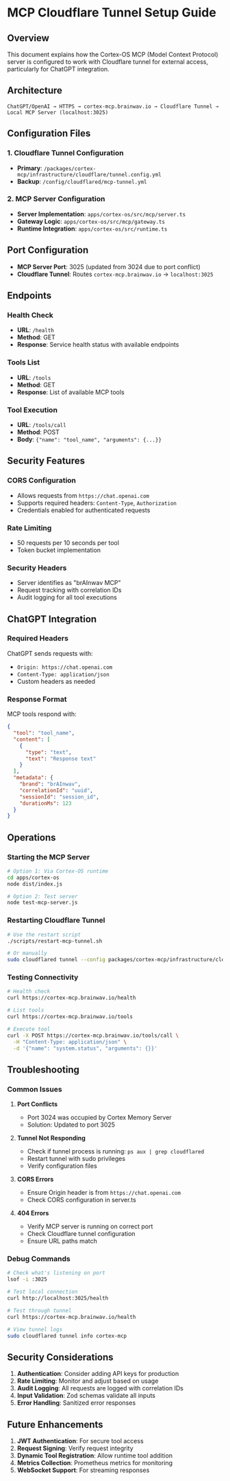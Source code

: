 # MCP Cloudflare Tunnel Setup Guide

## Overview
This document explains how the Cortex-OS MCP (Model Context Protocol) server is configured to work with Cloudflare tunnel for external access, particularly for ChatGPT integration.

## Architecture
```
ChatGPT/OpenAI → HTTPS → cortex-mcp.brainwav.io → Cloudflare Tunnel → Local MCP Server (localhost:3025)
```

## Configuration Files

### 1. Cloudflare Tunnel Configuration
- **Primary**: `/packages/cortex-mcp/infrastructure/cloudflare/tunnel.config.yml`
- **Backup**: `/config/cloudflared/mcp-tunnel.yml`

### 2. MCP Server Configuration
- **Server Implementation**: `apps/cortex-os/src/mcp/server.ts`
- **Gateway Logic**: `apps/cortex-os/src/mcp/gateway.ts`
- **Runtime Integration**: `apps/cortex-os/src/runtime.ts`

## Port Configuration
- **MCP Server Port**: 3025 (updated from 3024 due to port conflict)
- **Cloudflare Tunnel**: Routes `cortex-mcp.brainwav.io` → `localhost:3025`

## Endpoints

### Health Check
- **URL**: `/health`
- **Method**: GET
- **Response**: Service health status with available endpoints

### Tools List
- **URL**: `/tools`
- **Method**: GET
- **Response**: List of available MCP tools

### Tool Execution
- **URL**: `/tools/call`
- **Method**: POST
- **Body**: `{"name": "tool_name", "arguments": {...}}`

## Security Features

### CORS Configuration
- Allows requests from `https://chat.openai.com`
- Supports required headers: `Content-Type`, `Authorization`
- Credentials enabled for authenticated requests

### Rate Limiting
- 50 requests per 10 seconds per tool
- Token bucket implementation

### Security Headers
- Server identifies as "brAInwav MCP"
- Request tracking with correlation IDs
- Audit logging for all tool executions

## ChatGPT Integration

### Required Headers
ChatGPT sends requests with:
- `Origin: https://chat.openai.com`
- `Content-Type: application/json`
- Custom headers as needed

### Response Format
MCP tools respond with:
```json
{
  "tool": "tool_name",
  "content": [
    {
      "type": "text",
      "text": "Response text"
    }
  ],
  "metadata": {
    "brand": "brAInwav",
    "correlationId": "uuid",
    "sessionId": "session_id",
    "durationMs": 123
  }
}
```

## Operations

### Starting the MCP Server
```bash
# Option 1: Via Cortex-OS runtime
cd apps/cortex-os
node dist/index.js

# Option 2: Test server
node test-mcp-server.js
```

### Restarting Cloudflare Tunnel
```bash
# Use the restart script
./scripts/restart-mcp-tunnel.sh

# Or manually
sudo cloudflared tunnel --config packages/cortex-mcp/infrastructure/cloudflare/tunnel.config.yml run cortex-mcp
```

### Testing Connectivity
```bash
# Health check
curl https://cortex-mcp.brainwav.io/health

# List tools
curl https://cortex-mcp.brainwav.io/tools

# Execute tool
curl -X POST https://cortex-mcp.brainwav.io/tools/call \
  -H "Content-Type: application/json" \
  -d '{"name": "system.status", "arguments": {}}'
```

## Troubleshooting

### Common Issues

1. **Port Conflicts**
   - Port 3024 was occupied by Cortex Memory Server
   - Solution: Updated to port 3025

2. **Tunnel Not Responding**
   - Check if tunnel process is running: `ps aux | grep cloudflared`
   - Restart tunnel with sudo privileges
   - Verify configuration files

3. **CORS Errors**
   - Ensure Origin header is from `https://chat.openai.com`
   - Check CORS configuration in server.ts

4. **404 Errors**
   - Verify MCP server is running on correct port
   - Check Cloudflare tunnel configuration
   - Ensure URL paths match

### Debug Commands
```bash
# Check what's listening on port
lsof -i :3025

# Test local connection
curl http://localhost:3025/health

# Test through tunnel
curl https://cortex-mcp.brainwav.io/health

# View tunnel logs
sudo cloudflared tunnel info cortex-mcp
```

## Security Considerations

1. **Authentication**: Consider adding API keys for production
2. **Rate Limiting**: Monitor and adjust based on usage
3. **Audit Logging**: All requests are logged with correlation IDs
4. **Input Validation**: Zod schemas validate all inputs
5. **Error Handling**: Sanitized error responses

## Future Enhancements

1. **JWT Authentication**: For secure tool access
2. **Request Signing**: Verify request integrity
3. **Dynamic Tool Registration**: Allow runtime tool addition
4. **Metrics Collection**: Prometheus metrics for monitoring
5. **WebSocket Support**: For streaming responses